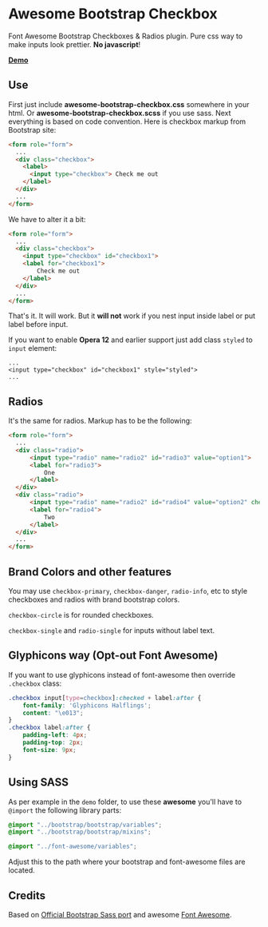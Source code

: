 Awesome Bootstrap Checkbox
==========================

Font Awesome Bootstrap Checkboxes &amp; Radios plugin. Pure css way to make inputs look prettier. **No javascript**!

**[Demo](http://flatlogic.github.io/awesome-bootstrap-checkbox/demo/)**

Use
------------

First just include **awesome-bootstrap-checkbox.css** somewhere in your html. Or **awesome-bootstrap-checkbox.scss** if you use sass.
Next everything is based on code convention. Here is checkbox markup from Bootstrap site:

````html
<form role="form">
  ...
  <div class="checkbox">
    <label>
      <input type="checkbox"> Check me out
    </label>
  </div>
  ...
</form>
````

We have to alter it a bit:
````html
<form role="form">
  ...
  <div class="checkbox">
    <input type="checkbox" id="checkbox1">
    <label for="checkbox1">
        Check me out
    </label>
  </div>
  ...
</form>
````
That's it. It will work. But it **will not** work if you nest input inside label or put label before input.

If you want to enable **Opera 12** and earlier support  just add class `styled` to `input` element:
````
...
<input type="checkbox" id="checkbox1" style="styled">
...
````

Radios
------------

It's the same for radios. Markup has to be the following:
````html
<form role="form">
  ...
  <div class="radio">
      <input type="radio" name="radio2" id="radio3" value="option1">
      <label for="radio3">
          One
      </label>
  </div>
  <div class="radio">
      <input type="radio" name="radio2" id="radio4" value="option2" checked>
      <label for="radio4">
          Two
      </label>
  </div>
  ...
</form>
````

Brand Colors and other features
------------

You may use `checkbox-primary`, `checkbox-danger`, `radio-info`, etc to style checkboxes and radios with brand bootstrap colors.

`checkbox-circle` is for rounded checkboxes.

`checkbox-single` and `radio-single` for inputs without label text.

Glyphicons way (Opt-out Font Awesome)
------------

If you want to use glyphicons instead of font-awesome then override `.checkbox` class:
````css
.checkbox input[type=checkbox]:checked + label:after {
    font-family: 'Glyphicons Halflings';
    content: "\e013";
}
.checkbox label:after {
    padding-left: 4px;
    padding-top: 2px;
    font-size: 9px;
}
````

Using SASS
----------

As per example in the `demo` folder, to use these **awesome** you'll have to `@import` the following library parts:

````scss
@import "../bootstrap/bootstrap/variables";
@import "../bootstrap/bootstrap/mixins";

@import "../font-awesome/variables";
````

Adjust this to the path where your bootstrap and font-awesome files are located.

Credits
------------

Based on [Official Bootstrap Sass port](https://github.com/twbs/bootstrap-sass) and awesome [Font Awesome](https://github.com/FortAwesome/Font-Awesome).
